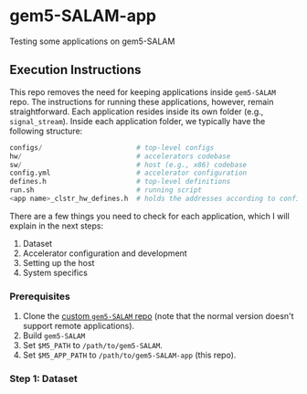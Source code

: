 # gem5-SALAM-app
Testing some applications on gem5-SALAM

## Execution Instructions

This repo removes the need for keeping applications inside `gem5-SALAM` repo. The instructions for running these applications, however, remain straightforward. Each application resides inside its own folder (e.g., `signal_stream`). Inside each application folder, we typically have the following structure:

[comment]: <> (# TODO: add deeper information)
```python
configs/                       # top-level configs
hw/                            # accelerators codebase
sw/                            # host (e.g., x86) codebase
config.yml                     # accelerator configuration
defines.h                      # top-level definitions
run.sh                         # running script
<app name>_clstr_hw_defines.h  # holds the addresses according to config.yml
```

There are a few things you need to check for each application, which I will explain in the next steps:
1. Dataset
2. Accelerator configuration and development
3. Setting up the host
4. System specifics

### Prerequisites

1. Clone the [custom `gem5-SALAM` repo](https://github.com/mhezarei/gem5-SALAM) (note that the normal version doesn't support remote applications).
2. Build `gem5-SALAM`
3. Set `$M5_PATH` to `/path/to/gem5-SALAM`.
4. Set `$M5_APP_PATH` to `/path/to/gem5-SALAM-app` (this repo).

### Step 1: Dataset


